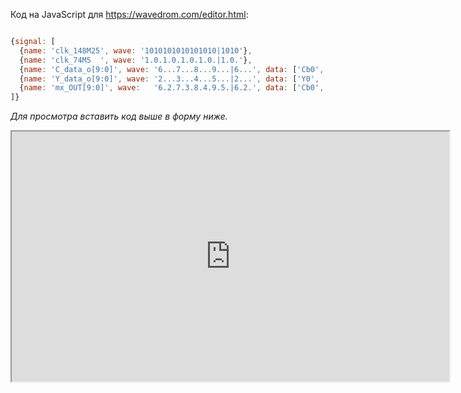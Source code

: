 Код на JavaScript для https://wavedrom.com/editor.html:


```javascript

{signal: [
  {name: 'clk_148M25', wave: '1010101010101010|1010'},
  {name: 'clk_74M5  ', wave: '1.0.1.0.1.0.1.0.|1.0.'},
  {name: 'C_data_o[9:0]', wave: '6...7...8...9...|6...', data: ['Cb0', 'Cr0','Cb1', 'Cr1', 'Cr959']},
  {name: 'Y_data_o[9:0]', wave: '2...3...4...5...|2...', data: ['Y0', 'Y1','Y2', 'Y3', 'Y1919']},
  {name: 'mx_OUT[9:0]', wave:   '6.2.7.3.8.4.9.5.|6.2.', data: ['Cb0', 'Y0','Cr0', 'Y1','Cb1', 'Y2','Cr1','Y3', 'Cr959', 'Y1919']},
]}

```
*Для просмотра вставить код выше в форму ниже.*
<iframe width="700" height="400" src="https://wavedrom.com/editor.html" name = "wavedrom scrolling="auto"> </iframe>